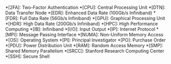 *[2FA]: Two-Factor Authentication
*[CPU]: Central Processing Unit
*[DTN]: Data Transfer Node
*[EDR]: Enhanced Data Rate (100Gb/s Infiniband)
*[FDR]: Full Data Rate (56Gb/s Infiniband)
*[GPU]: Graphical Processing Unit
*[HDR]: High Data Rate (200Gb/s Infiniband)
*[HPC]: High Performance Computing
*[IB]: Infiniband
*[I/O]: Input Output
*[IP]: Internet Protocol
*[MPI]: Message Passing Interface
*[NUMA]: Non-Uniform Memory Access
*[OS]: Operating System
*[PI]: Principal Investigator
*[PO]: Purchase Order
*[PDU]: Power Distribution Unit
*[RAM]: Random Access Memory
*[SMP]: Shared Memory Parallelism
*[SRCC]: Stanford Research Computing Center
*[SSH]: Secure Shell
